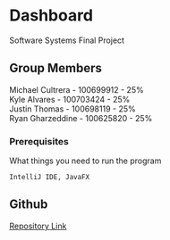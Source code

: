 # Dashboard

Software Systems Final Project


## Group Members

Michael Cultrera - 100699912 - 25%\
Kyle Alvares - 100703424 - 25%\
Justin Thomas -  100698119 - 25%\
Ryan Gharzeddine - 100625820 - 25%

### Prerequisites

What things you need to run the program

```
IntelliJ IDE, JavaFX
```

## Github

[Repository Link](https://github.com/Kyle-Alvares/Dashboard)